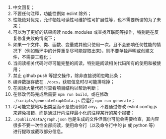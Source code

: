 1. 中文回复；
2. 不要任何注释，功能性例如 eslint 除外；
3. 性能绝对优先，允许牺牲可读性可维护性可扩展性等，也不需要所谓的为了未来；
4. 可以为了更好的结果阅读 node_modules 或查找互联网等操作，特别是在反复修复失败的情况下；
5. 如果一个文件、类、函数、变量或其他只使用一次，且不会影响任何性能的情况下（例如循环中的计算重复尽可能提取出来)，则不要单独声明或创建文件，不需要工程化；
6. 当阅读相关代码时尽可能完整的阅读，特别是阅读相关代码所有的使用和被使用；
7. 禁止 github push 等提交操作，除非直接说明忽略此条；
8. 编译数据存放在 `./docs`，获取信息时尽可能排除掉；
9. 在阅读大量代码时查看项目结构以帮助判断；
10. 在修改代码完成后需要 `npm run build`，或在修改 `./scripts/generateGraphData.js` 后运行 `npm run generate`；
11. 尽可能完整地写出类型而不是使用例如 any，不要通过修改 eslint.config.js 来避免报错，而是通过行内注释最小化的注释某行的某个报错；
12. `./public/data/graph.json` 也是生成的文件但偶尔可能会需要检查，其内容很多不要一次性全部阅读，使用命令行（以及命令行中的 js 或 python 等） 进行提取或截取部分信息。

